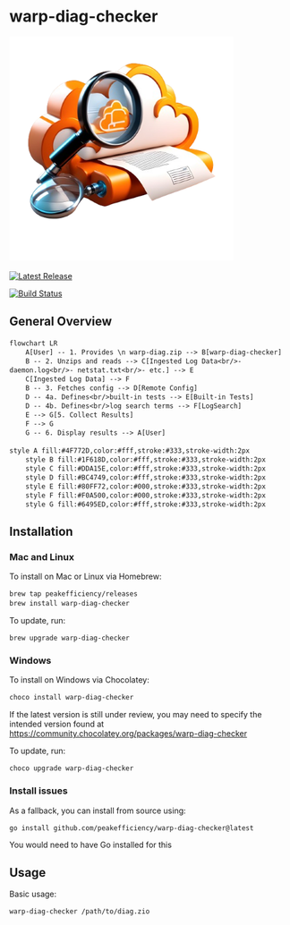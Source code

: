 # warp-diag-checker

<p>
  <img title="warp-diag-checker" src="https://raw.githubusercontent.com/peakefficiency/warp-diag-checker/main/assets/icon.png"" width="400" />
  <br><br>
  <a href="https://github.com/github/peakefficiency/warp-diag-checker/releases"><img src="https://img.shields.io/github/release/peakefficiency/warp-diag-checker.svg" alt="Latest Release"></a>

  <a href="https://github.com/peakefficiency/warp-diag-checker/actions"><img src="https://github.com/peakefficiency/warp-diag-checker/workflows/Build/badge.svg" alt="Build Status"></a>
</p>

## General Overview
```mermaid
flowchart LR
    A[User] -- 1. Provides \n warp-diag.zip --> B[warp-diag-checker]
    B -- 2. Unzips and reads --> C[Ingested Log Data<br/>- daemon.log<br/>- netstat.txt<br/>- etc.] --> E
	C[Ingested Log Data] --> F
    B -- 3. Fetches config --> D[Remote Config] 
    D -- 4a. Defines<br/>built-in tests --> E[Built-in Tests]
    D -- 4b. Defines<br/>log search terms --> F[LogSearch]
    E --> G[5. Collect Results]
    F --> G
    G -- 6. Display results --> A[User]

style A fill:#4F772D,color:#fff,stroke:#333,stroke-width:2px
    style B fill:#1F618D,color:#fff,stroke:#333,stroke-width:2px  
    style C fill:#DDA15E,color:#fff,stroke:#333,stroke-width:2px
    style D fill:#BC4749,color:#fff,stroke:#333,stroke-width:2px
    style E fill:#80FF72,color:#000,stroke:#333,stroke-width:2px
    style F fill:#F0A500,color:#000,stroke:#333,stroke-width:2px
    style G fill:#6495ED,color:#fff,stroke:#333,stroke-width:2px
```

## Installation

### Mac and Linux

To install on Mac or Linux via Homebrew:

```bash {#install-brew}
brew tap peakefficiency/releases
brew install warp-diag-checker
```

To update, run:

```
brew upgrade warp-diag-checker
```

### Windows  

To install on Windows via Chocolatey:

```powershell {#install-choco}
choco install warp-diag-checker
```

If the latest version is still under review, you may need to specify the intended version found at https://community.chocolatey.org/packages/warp-diag-checker

To update, run:

```
choco upgrade warp-diag-checker
```

### Install issues

As a fallback, you can install from source using:

```
go install github.com/peakefficiency/warp-diag-checker@latest
```
You would need to have Go installed for this

## Usage


Basic usage:

```
warp-diag-checker /path/to/diag.zio
```
